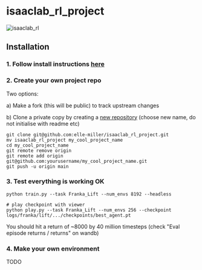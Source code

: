 # isaaclab_rl_project

![isaaclab_rl](https://github.com/user-attachments/assets/72036a2f-41ab-4317-ad30-8a165afa83a5)

## Installation 

### 1. Follow install instructions [here](https://github.com/elle-miller/isaaclab_rl)

### 2. Create your own project repo

Two options:

a) Make a fork (this will be public) to track upstream changes

b) Clone a private copy by creating a [new repository](https://github.com/new) (choose new name, do not initialise with readme etc)

```
git clone git@github.com:elle-miller/isaaclab_rl_project.git
mv isaaclab_rl_project my_cool_project_name
cd my_cool_project_name
git remote remove origin
git remote add origin git@github.com:yourusername/my_cool_project_name.git
git push -u origin main
```

### 3. Test everything is working OK
```
python train.py --task Franka_Lift --num_envs 8192 --headless

# play checkpoint with viewer
python play.py --task Franka_Lift --num_envs 256 --checkpoint logs/franka/lift/.../checkpoints/best_agent.pt
```
You should hit a return of ~8000 by 40 million timesteps (check "Eval episode returns / returns" on wandb)

### 4. Make your own environment

TODO
